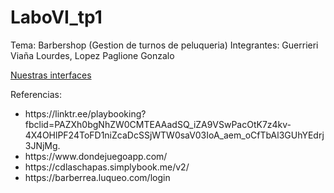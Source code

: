 # LaboVI_tp1
Tema: Barbershop (Gestion de turnos de peluqueria)
Integrantes: Guerrieri Viaña Lourdes, Lopez Paglione Gonzalo


<a href="https://www.figma.com/design/x9nEl5qfaGHCQ1dCjxYXwW/Barber%C3%ADa---LAB-VI?node-id=0-1&t=f5K7ZqMLFtHC3fZy-1" target="_blank">
Nuestras interfaces
</a>
  
Referencias:
<ul>
  <li>
    https://linktr.ee/playbooking?fbclid=PAZXh0bgNhZW0CMTEAAadSQ_iZA9VSwPacOtK7z4kv-4X4OHlPF24ToFD1niZcaDcSSjWTW0saV03IoA_aem_oCfTbAl3GUhYEdrj3JNjMg.
  </li>
  <li>
    https://www.dondejuegoapp.com/
  </li>
  <li>
    https://cdlaschapas.simplybook.me/v2/
  </li>
  <li>
    https://barberrea.luqueo.com/login
  </li>
</ul>

